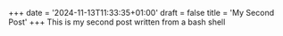 +++
date = '2024-11-13T11:33:35+01:00'
draft = false
title = 'My Second Post'
+++
This is my second post written from a bash shell
